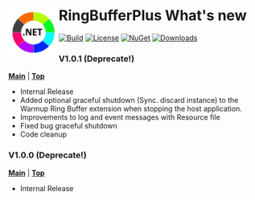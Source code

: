 ﻿# <img align="left" width="100" height="100" src="./images/icon.png">RingBufferPlus What's new
[![Build](https://github.com/FRACerqueira/RingBufferPlus/workflows/Build/badge.svg)](https://github.com/FRACerqueira/RingBufferPlus/actions/workflows/build.yml)
[![License](https://img.shields.io/badge/License-MIT-brightgreen.svg)](https://github.com/FRACerqueira/RingBufferPlus/blob/master/LICENSE)
[![NuGet](https://img.shields.io/nuget/v/RingBufferPlus)](https://www.nuget.org/packages/RingBufferPlus/)
[![Downloads](https://img.shields.io/nuget/dt/RingBufferPlus)](https://www.nuget.org/packages/RingBufferPlus/)


### V1.0.1 (Deprecate!)
[**Main**](index.md) | [**Top**](#ringbufferplus-whats-new)

- Internal Release
- Added optional graceful shutdown (Sync. discard instance) to the Warmup Ring Buffer extension when stopping the host application.
- Improvements to log and event messages with Resource file
- Fixed bug graceful shutdown
- Code cleanup

### V1.0.0 (Deprecate!)
[**Main**](index.md) | [**Top**](#ringbufferplus-whats-new)

- Internal Release
